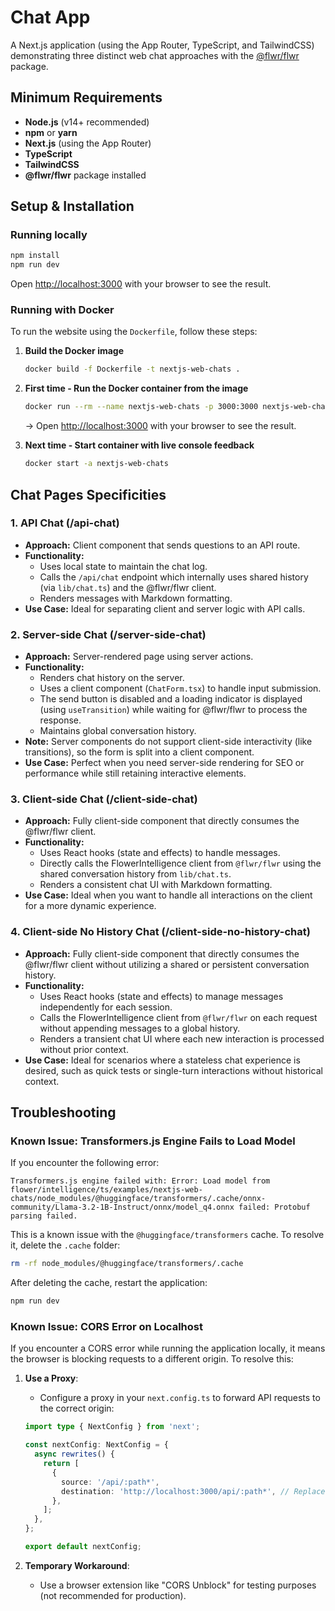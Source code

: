 # Chat App

A Next.js application (using the App Router, TypeScript, and TailwindCSS) demonstrating three distinct web chat approaches with the [@flwr/flwr](https://www.npmjs.com/package/@flwr/flwr) package.

## Minimum Requirements

- **Node.js** (v14+ recommended)
- **npm** or **yarn**
- **Next.js** (using the App Router)
- **TypeScript**
- **TailwindCSS**
- **@flwr/flwr** package installed

## Setup & Installation

### Running locally

```bash
npm install
npm run dev
```

Open [http://localhost:3000](http://localhost:3000) with your browser to see the result.

### Running with Docker

To run the website using the `Dockerfile`, follow these steps:

1. **Build the Docker image**

   ```bash
   docker build -f Dockerfile -t nextjs-web-chats .
   ```

2. **First time - Run the Docker container from the image**

   ```bash
   docker run --rm --name nextjs-web-chats -p 3000:3000 nextjs-web-chats
   ```

   -> Open [http://localhost:3000](http://localhost:3000) with your browser to see the result.

3. **Next time - Start container with live console feedback**

   ```bash
   docker start -a nextjs-web-chats
   ```

## Chat Pages Specificities

### 1. **API Chat (/api-chat)**

- **Approach:** Client component that sends questions to an API route.
- **Functionality:**
  - Uses local state to maintain the chat log.
  - Calls the `/api/chat` endpoint which internally uses shared history (via `lib/chat.ts`) and the @flwr/flwr client.
  - Renders messages with Markdown formatting.
- **Use Case:** Ideal for separating client and server logic with API calls.

### 2. **Server-side Chat (/server-side-chat)**

- **Approach:** Server-rendered page using server actions.
- **Functionality:**
  - Renders chat history on the server.
  - Uses a client component (`ChatForm.tsx`) to handle input submission.
  - The send button is disabled and a loading indicator is displayed (using `useTransition`) while waiting for @flwr/flwr to process the response.
  - Maintains global conversation history.
- **Note:** Server components do not support client-side interactivity (like transitions), so the form is split into a client component.
- **Use Case:** Perfect when you need server-side rendering for SEO or performance while still retaining interactive elements.

### 3. **Client-side Chat (/client-side-chat)**

- **Approach:** Fully client-side component that directly consumes the @flwr/flwr client.
- **Functionality:**
  - Uses React hooks (state and effects) to handle messages.
  - Directly calls the FlowerIntelligence client from `@flwr/flwr` using the shared conversation history from `lib/chat.ts`.
  - Renders a consistent chat UI with Markdown formatting.
- **Use Case:** Ideal when you want to handle all interactions on the client for a more dynamic experience.

### 4. **Client-side No History Chat (/client-side-no-history-chat)**

- **Approach:** Fully client-side component that directly consumes the @flwr/flwr client without utilizing a shared or persistent conversation history.
- **Functionality:**
  - Uses React hooks (state and effects) to manage messages independently for each session.
  - Calls the FlowerIntelligence client from `@flwr/flwr` on each request without appending messages to a global history.
  - Renders a transient chat UI where each new interaction is processed without prior context.
- **Use Case:** Ideal for scenarios where a stateless chat experience is desired, such as quick tests or single-turn interactions without historical context.

## Troubleshooting

### Known Issue: Transformers.js Engine Fails to Load Model

If you encounter the following error:

```
Transformers.js engine failed with: Error: Load model from flower/intelligence/ts/examples/nextjs-web-chats/node_modules/@huggingface/transformers/.cache/onnx-community/Llama-3.2-1B-Instruct/onnx/model_q4.onnx failed: Protobuf parsing failed.
```

This is a known issue with the `@huggingface/transformers` cache. To resolve it, delete the `.cache` folder:

```bash
rm -rf node_modules/@huggingface/transformers/.cache
```

After deleting the cache, restart the application:

```bash
npm run dev
```

### Known Issue: CORS Error on Localhost

If you encounter a CORS error while running the application locally, it means the browser is blocking requests to a different origin. To resolve this:

1. **Use a Proxy**:

   - Configure a proxy in your `next.config.ts` to forward API requests to the correct origin:

   ```ts
   import type { NextConfig } from 'next';

   const nextConfig: NextConfig = {
     async rewrites() {
       return [
         {
           source: '/api/:path*',
           destination: 'http://localhost:3000/api/:path*', // Replace with your API server's origin
         },
       ];
     },
   };

   export default nextConfig;
   ```

2. **Temporary Workaround**:

   - Use a browser extension like "CORS Unblock" for testing purposes (not recommended for production).

